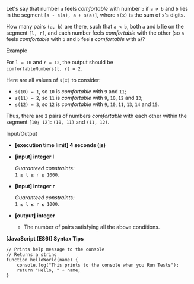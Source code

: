 Let's say that number `a` feels _comfortable_ with number `b` if `a ≠ b` and `b`
lies in the segment `[a - s(a), a + s(a)]`, where `s(x)` is the sum of `x`'s
digits.

How many pairs `(a, b)` are there, such that `a < b`, both `a` and `b` lie on
the segment `[l, r]`, and each number feels _comfortable_ with the other (so `a`
feels _comfortable_ with `b` and `b` feels _comfortable_ with `a`)?

Example

For `l = 10` and `r = 12`, the output should be  
`comfortableNumbers(l, r) = 2`.

Here are all values of `s(x)` to consider:

- `s(10) = 1`, so `10` is _comfortable_ with `9` and `11`;
- `s(11) = 2`, so `11` is _comfortable_ with `9`, `10`, `12` and `13`;
- `s(12) = 3`, so `12` is _comfortable_ with `9`, `10`, `11`, `13`, `14` and
  `15`.

Thus, there are `2` pairs of numbers _comfortable_ with each other within the
segment `[10; 12]`: `(10, 11)` and `(11, 12)`.

Input/Output

- **\[execution time limit\] 4 seconds (js)**

- **\[input\] integer l**

  _Guaranteed constraints:_  
  `1 ≤ l ≤ r ≤ 1000`.

- **\[input\] integer r**

  _Guaranteed constraints:_  
  `1 ≤ l ≤ r ≤ 1000`.

- **\[output\] integer**

  - The number of pairs satisfying all the above conditions.

**\[JavaScript (ES6)\] Syntax Tips**

    // Prints help message to the console
    // Returns a string
    function helloWorld(name) {
        console.log("This prints to the console when you Run Tests");
        return "Hello, " + name;
    }
